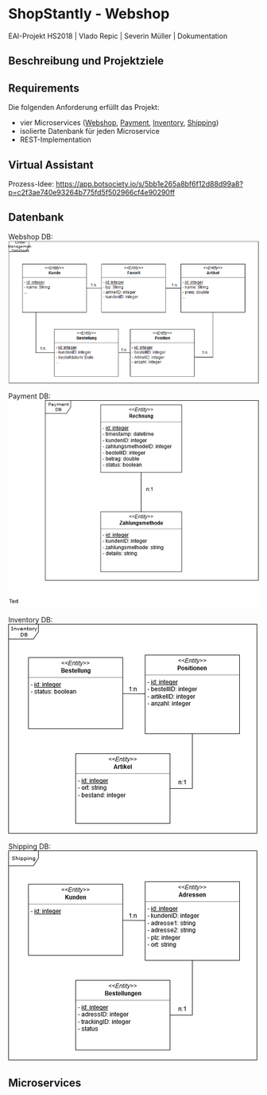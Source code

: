 # ShopStantly - Webshop
EAI-Projekt HS2018 | Vlado Repic | Severin Müller | Dokumentation

## Beschreibung und Projektziele

## Requirements
Die folgenden Anforderung erfüllt das Projekt:
* vier Microservices ([Webshop](https://github.com/ShopStantly/webshop), [Payment](https://github.com/ShopStantly/payment), [Inventory](https://github.com/ShopStantly/inventory), [Shipping](https://github.com/ShopStantly/shipping))
* isolierte Datenbank für jeden Microservice
* REST-Implementation

## Virtual Assistant
Prozess-Idee: https://app.botsociety.io/s/5bb1e265a8bf6f12d88d99a8?p=c2f3ae740e93264b775fd5f502966cf4e90290ff

## Datenbank

Webshop DB:
![alt Webshop DB](https://raw.githubusercontent.com/ShopStantly/webshop/master/assets/Order%20Management%20DB.png "Webshop DB")

Payment DB:
![alt Payment DB](https://raw.githubusercontent.com/ShopStantly/webshop/master/assets/Payment%20DB.png "Payment DB")

Inventory DB:
![alt Inventory DB](https://raw.githubusercontent.com/ShopStantly/webshop/master/assets/inventory%20db.png "Inventory DB")

Shipping DB:
![alt Shipping DB](https://raw.githubusercontent.com/ShopStantly/webshop/master/assets/Shipping%20DB.png "Shipping DB")

## Microservices

